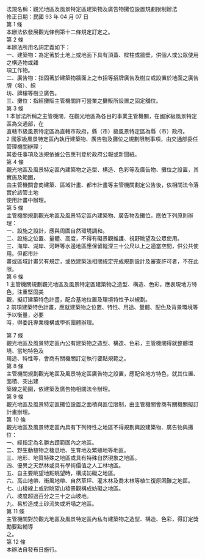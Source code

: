 法規名稱：觀光地區及風景特定區建築物及廣告物攤位設置規劃限制辦法  
修正日期：民國 93 年 04 月 07 日  
第 1 條  
本辦法依發展觀光條例第十二條規定訂定之。  
第 2 條  
本辦法所用名詞定義如下：  
一、建築物：為定著於土地上或地面下具有頂蓋、樑柱或牆壁，供個人或公眾使用之構造物或雜  
項工作物。  
二、廣告物：指固著於建築物牆面上之市招等招牌廣告及樹立或設置於地面之廣告牌（塔）、綵  
坊、牌樓等樹立廣告。  
三、攤位：指經攤販主管機關許可營業之攤販所設置之固定舖位。  
第 3 條  
1 本辦法所稱之主管機關，在觀光地區為各目的事業主管機關，在國家級風景特定區為交通部，在  
直轄市級風景特定區為直轄市政府，縣（市）級風景特定區為縣（市）政府。  
2 國家級風景特定區內執行建築物、廣告物及攤位之規劃限制事項，由交通部委任管理機關辦理；  
其委任事項及法規依據公告應刊登於政府公報或新聞紙。  
第 4 條  
觀光地區及風景特定區內建築物之造型、構造、色彩等及廣告物、攤位之設置，其實施及範圍，  
由主管機關會商建築、區域計畫、都市計畫等主管機關劃定公告後，依相關法令落實於該管土地  
使用計畫中辦理。  
第 5 條  
主管機關規劃觀光地區及風景特定區內建築物、廣告物及攤位，應依下列原則辦理：  
一、設施之設計，應與周圍自然環境調和。  
二、設施之位置、量體、高度，不得有礙景觀維護、視野眺望及公眾使用。  
三、海岸、湖岸、河畔等水邊地區應保留縱深三十公尺以上之適當空間，供公共使用。但都市計  
畫或區域計畫另有規定，或依建築法相關規定完成規劃設計及審查許可者，不在此限。  
第 6 條  
1 主管機關規劃觀光地區及風景特定區建築物之造型、構造、色彩，應表現地方特色，注重堅固美  
觀，擬訂建築特色計畫，配合基地位置及環境特性予以規劃。  
2 前項建築特色計畫，應就建築物之位置、特性、用途、量體、配色及背景環境等予以衡量，必要  
時，得委託專業機構或學術團體辦理。  


第 7 條  
觀光地區及風景特定區內公有建築物之造型、構造、色彩，主管機關得就整體環境、當地特色及  
用途、特性等，會商有關機關訂定執行要點規範之。  
第 8 條  
主管機關規劃觀光地區及風景特定區廣告物之設置，應配合地方特色，就其位置、面積、突出建  
築線之範圍，依建築及廣告物相關法令辦理。  
第 9 條  
觀光地區及風景特定區攤位設置之面積與區位限制，由主管機關會商有關機關擬訂計畫辦理。  
第 10 條  
觀光地區及風景特定區內具有下列特性之地區不得規劃興設建築物、廣告物與攤位：  
一、經指定為名勝古蹟範圍內之地區。  
二、野生動植物之棲息地、生育地及繁殖地等地區。  
三、地形、地質特殊之地區或具有特殊自然現象之地區。  
四、優異之天然林或具有學術價值之人工林地區。  
五、自主要眺望地點眺望時，構成妨礙之地區。  
六、高山地帶、衝風地帶、自然草坪、灌木林及喬木林等植生復原困難之地區。  
七、山稜線上或對眺望山稜景觀構成妨礙之地區。  
八、坡度超過百分之三十之山坡地。  
九、易於造成土砂流失或坍塌之地區。  
第 11 條  
主管機關對於觀光地區及風景特定區內私有建築物之造型、構造、色彩，得訂定獎勵要點輔導  
之。  
第 12 條  
本辦法自發布日施行。  


